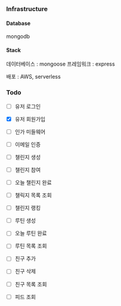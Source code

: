 ### Infrastructure

#### Database

mongodb

#### Stack

데이터베이스 : mongoose
프레임워크 : express

배포 : AWS, serverless

### Todo

- [ ] 유저 로그인
- [X] 유저 회원가입
- [ ] 인가 미들웨어
- [ ] 이메일 인증

- [ ] 챌린지 생성
- [ ] 챌린지 참여
- [ ] 오늘 챌린지 완료
- [ ] 챌릭지 목록 조회
- [ ] 챌린지 랭킹

- [ ] 루틴 생성
- [ ] 오늘 루틴 완료
- [ ] 루틴 목록 조회

- [ ] 친구 추가
- [ ] 친구 삭제
- [ ] 친구 목록 조회

- [ ] 피드 조회
